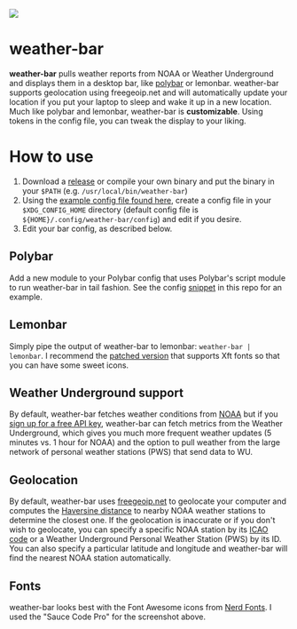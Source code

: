 ![](http://island.nu/github/weather-bar/weather-bar.gif)

# weather-bar
**weather-bar** pulls weather reports from NOAA or Weather Underground and displays them in a desktop bar, like [polybar](https://github.com/jaagr/polybar) or lemonbar.  weather-bar supports geolocation using freegeoip.net and will automatically update your location if you put your laptop to sleep and wake it up in a new location.  Much like polybar and lemonbar, weather-bar is **customizable**.  Using tokens in the config file, you can tweak the display to your liking.

# How to use

1. Download a [release](https://github.com/chrissnell/weather-bar/releases) or compile your own binary and put the binary in your `$PATH` (e.g. `/usr/local/bin/weather-bar`)
2. Using the [example config file found here](https://github.com/chrissnell/weather-bar/blob/master/example/config), create a config file in your `$XDG_CONFIG_HOME` directory (default config file is `${HOME}/.config/weather-bar/config`) and edit if you desire.  
3. Edit your bar config, as described below. 

## Polybar
Add a new module to your Polybar config that uses Polybar's script module to run weather-bar in tail fashion.  See the config [snippet](https://github.com/chrissnell/weather-bar/blob/master/example/polybar-config) in this repo for an example.
## Lemonbar
Simply pipe the output of weather-bar to lemonbar:   `weather-bar | lemonbar`.  I recommend the [patched version](https://github.com/krypt-n/bar) that supports Xft fonts so that you can have some sweet icons.

## Weather Underground support
By default, weather-bar fetches weather conditions from [NOAA](http://www.weather.gov/) but if you [sign up for a free API key](https://www.wunderground.com/api), weather-bar can fetch metrics from the Weather Underground, which gives you much more frequent weather updates (5 minutes vs. 1 hour for NOAA) and the option to pull weather from the large network of personal weather stations (PWS) that send data to WU.

## Geolocation
By default, weather-bar uses [freegeoip.net](https://freegeoip.net) to geolocate your computer and computes the [Haversine distance](https://en.wikipedia.org/wiki/Haversine_formula) to nearby NOAA weather stations to determine the closest one.  If  the geolocation is inaccurate or if you don't wish to geolocate, you can specify a specific NOAA station by its [ICAO code](https://en.wikipedia.org/wiki/ICAO_airport_code) or a Weather Underground Personal Weather Station (PWS) by its ID.  You can also specify a particular latitude and longitude and weather-bar will find the nearest NOAA station automatically.

## Fonts
weather-bar looks best with the Font Awesome icons from [Nerd Fonts](https://github.com/ryanoasis/nerd-fonts).  I used the "Sauce Code Pro" for the screenshot above.
